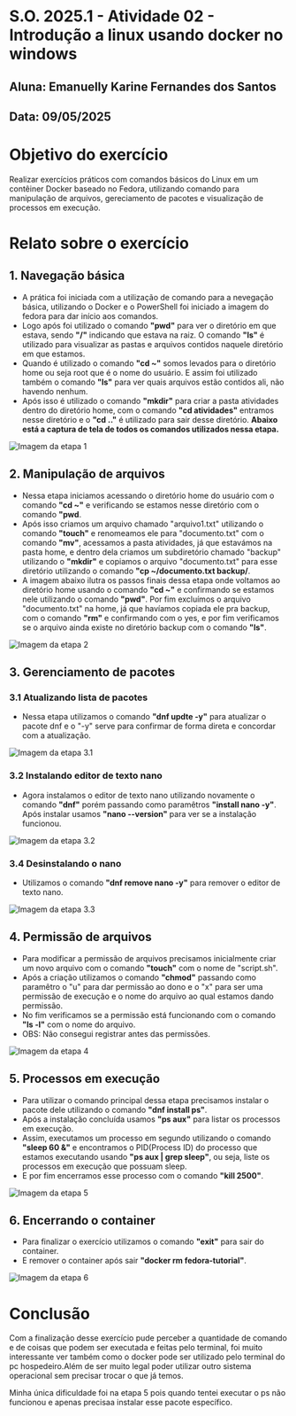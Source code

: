 # S.O. 2025.1 - Atividade 02 - Introdução a linux usando docker no windows
## Aluna: Emanuelly Karine Fernandes dos Santos
## Data: 09/05/2025

# Objetivo do exercício

Realizar exercícios práticos com comandos básicos do Linux em um contêiner Docker baseado no Fedora, utilizando comando para manipulação de arquivos, gereciamento de pacotes e visualização de processos em execução.

# Relato sobre o exercício
## 1. Navegação básica

- A prática foi iniciada com a utilização de comando para a nevegação básica, utilizando o Docker e o PowerShell foi iniciado a imagem do fedora para dar início aos comandos.
- Logo após foi utilizado o comando **"pwd"** para ver o diretório em que estava, sendo **"/"** indicando que estava na raiz. O comando **"ls"** é utilizado para visualizar as pastas e arquivos contidos naquele diretório em que estamos.
- Quando é utilizado o comando **"cd ~"** somos levados para o diretório home ou seja root que é o nome do usuário. E assim foi utilizado também o comando **"ls"** para ver quais arquivos estão contidos ali, não havendo nenhum.
- Após isso é utilizado o comando **"mkdir"** para criar a pasta atividades dentro do diretório home, com o comando **"cd atividades"** entramos nesse diretório e o **"cd .."** é utilizado para sair desse diretório.
**Abaixo está a captura de tela de todos os comandos utilizados nessa etapa.**
  
![Imagem da etapa 1](imagens/image4.png)

## 2. Manipulação de arquivos
- Nessa etapa iniciamos acessando o diretório home do usuário com o comando **"cd ~"** e verificando se estamos nesse diretório com o comando **"pwd**. 
- Após isso criamos um arquivo chamado "arquivo1.txt" utilizando o comando **"touch"** e renomeamos ele para "documento.txt" com o comando **"mv"**, acessamos a pasta atividades, já que estavámos na pasta home, e dentro dela criamos um subdiretório chamado "backup" utilizando o **"mkdir"** e copiamos o arquivo "documento.txt" para esse diretório utilizando o comando **"cp ~/documento.txt backup/**.
- A imagem abaixo ilutra os passos finais dessa etapa onde voltamos ao diretório home usando o comando **"cd ~"** e confirmando se estamos nele utilizando o comando **"pwd"**. Por fim excluímos o arquivo "documento.txt" na home, já que havíamos copiada ele pra backup, com o comando **"rm"** e confirmando com o yes, e por fim verificamos se o arquivo ainda existe no diretório backup com o comando **"ls"**.

![Imagem da etapa 2](imagens/image5.png)

## 3. Gerenciamento de pacotes
### 3.1 Atualizando lista de pacotes
- Nessa etapa utilizamos o comando **"dnf updte -y"** para atualizar o pacote dnf e o "-y" serve para confirmar de forma direta e concordar com a atualização.
  
![Imagem da etapa 3.1](imagens/image7.png)
### 3.2 Instalando editor de texto nano
- Agora instalamos o editor de texto nano utilizando novamente o comando **"dnf"** porém passando como paramêtros **"install nano -y"**. Após instalar usamos **"nano --version"** para ver se a instalação funcionou.
  
![Imagem da etapa 3.2](imagens/image1.png)
### 3.4 Desinstalando o nano
- Utilizamos o comando **"dnf remove nano -y"** para remover o editor de texto nano.
  
![Imagem da etapa 3.3](imagens/image8.png)

## 4. Permissão de arquivos
- Para modificar a permissão de arquivos precisamos inicialmente criar um novo arquivo com o comando **"touch"** com o nome de "script.sh".
- Após a criação utilizamos o comando **"chmod"** passando como paramêtro o "u" para dar permissão ao dono e o "x" para ser uma permissão de execução e o nome do arquivo ao qual estamos dando permissão.
- No fim verificamos se a permissão está funcionando com o comando **"ls -l"** com o nome do arquivo.
- OBS: Não consegui registrar antes das permissões.
  
![Imagem da etapa 4](imagens/image6.png) 

## 5. Processos em execução
- Para utilizar o comando principal dessa etapa precisamos instalar o pacote dele utilizando o comando **"dnf install ps"**.
- Após a instalação concluída usamos **"ps aux"** para listar os processos em execução.
- Assim, executamos um processo em segundo utilizando o comando **"sleep 60 &"** e encontramos o PID(Process ID) do processo que estamos executando usando **"ps aux | grep sleep"**, ou seja, liste os processos em execução que possuam sleep. 
- E por fim encerramos esse processo com o comando **"kill 2500"**.
  
![Imagem da etapa 5](imagens/image3.png)

## 6. Encerrando o container
- Para finalizar o exercício utilizamos o comando **"exit"** para sair do container.
- E remover o container após sair **"docker rm fedora-tutorial"**.
  
![Imagem da etapa 6](imagens/image2.png)

# Conclusão
Com a finalização desse exercício pude perceber a quantidade de comando e de coisas que podem ser executada e feitas pelo terminal, foi muito interessante ver também como o docker pode ser utilizado pelo terminal do pc hospedeiro.Além de ser muito legal poder utilizar outro sistema operacional sem precisar trocar o que já temos. 

Minha única dificuldade foi na etapa 5 pois quando tentei executar o ps não funcionou e apenas precisaa instalar esse pacote específico.
